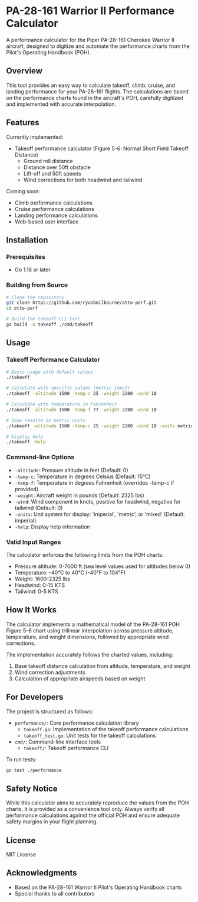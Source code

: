 # PA-28-161 Warrior II Performance Calculator

A performance calculator for the Piper PA-28-161 Cherokee Warrior II aircraft, designed to digitize and automate the performance charts from the Pilot's Operating Handbook (POH).

## Overview

This tool provides an easy way to calculate takeoff, climb, cruise, and landing performance for your PA-28-161 flights. The calculations are based on the performance charts found in the aircraft's POH, carefully digitized and implemented with accurate interpolation.

## Features

Currently implemented:
- Takeoff performance calculator (Figure 5-6: Normal Short Field Takeoff Distance)
  - Ground roll distance
  - Distance over 50ft obstacle
  - Lift-off and 50ft speeds
  - Wind corrections for both headwind and tailwind

Coming soon:
- Climb performance calculations
- Cruise performance calculations
- Landing performance calculations
- Web-based user interface

## Installation

### Prerequisites
- Go 1.16 or later

### Building from Source

```bash
# Clone the repository
git clone https://github.com/ryanbmilbourne/otto-perf.git
cd otto-perf

# Build the takeoff CLI tool
go build -o takeoff ./cmd/takeoff
```

## Usage

### Takeoff Performance Calculator

```bash
# Basic usage with default values
./takeoff

# Calculate with specific values (metric input)
./takeoff -altitude 1500 -temp-c 25 -weight 2200 -wind 10

# Calculate with temperature in Fahrenheit
./takeoff -altitude 1500 -temp-f 77 -weight 2200 -wind 10

# Show results in metric units
./takeoff -altitude 1500 -temp-c 25 -weight 2200 -wind 10 -units metric

# Display help
./takeoff -help
```

### Command-line Options

- `-altitude`: Pressure altitude in feet (Default: 0)
- `-temp-c`: Temperature in degrees Celsius (Default: 15°C)
- `-temp-f`: Temperature in degrees Fahrenheit (overrides -temp-c if provided)
- `-weight`: Aircraft weight in pounds (Default: 2325 lbs)
- `-wind`: Wind component in knots, positive for headwind, negative for tailwind (Default: 0)
- `-units`: Unit system for display: 'imperial', 'metric', or 'mixed' (Default: imperial)
- `-help`: Display help information

### Valid Input Ranges

The calculator enforces the following limits from the POH charts:
- Pressure altitude: 0-7000 ft (sea level values used for altitudes below 0)
- Temperature: -40°C to 40°C (-40°F to 104°F)
- Weight: 1600-2325 lbs
- Headwind: 0-15 KTS
- Tailwind: 0-5 KTS

## How It Works

The calculator implements a mathematical model of the PA-28-161 POH Figure 5-6 chart using trilinear interpolation across pressure altitude, temperature, and weight dimensions, followed by appropriate wind corrections.

The implementation accurately follows the charted values, including:
1. Base takeoff distance calculation from altitude, temperature, and weight
2. Wind correction adjustments
3. Calculation of appropriate airspeeds based on weight

## For Developers

The project is structured as follows:

- `performance/`: Core performance calculation library
  - `takeoff.go`: Implementation of the takeoff performance calculations
  - `takeoff_test.go`: Unit tests for the takeoff calculations
- `cmd/`: Command-line interface tools
  - `takeoff/`: Takeoff performance CLI

To run tests:

```bash
go test ./performance
```

## Safety Notice

While this calculator aims to accurately reproduce the values from the POH charts, it is provided as a convenience tool only. Always verify all performance calculations against the official POH and ensure adequate safety margins in your flight planning.

## License

MIT License

## Acknowledgments

- Based on the PA-28-161 Warrior II Pilot's Operating Handbook charts
- Special thanks to all contributors
